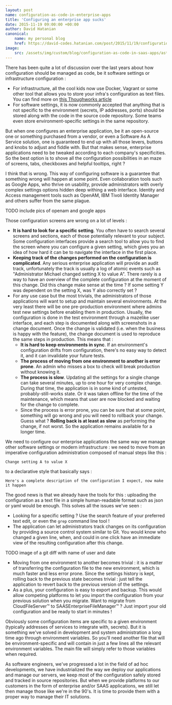 ```yaml
---
layout: post
name: configuration-as-code-in-enterprise-apps
title: 'Configuring an enterprise app sucks'
date: 2015-11-19 09:00:00 +00:00
author: David Hatanian
canonical:
    name: my personal blog
    href: https://david-codes.hatanian.com/post/2015/11/19/configuration-as-code-in-enterprise-apps
image:
    src: /assets/img/custom/blog/configuration-as-code-in-saas-apps/asterix-and-obelix-passierschein38.jpg
---
```


There has been quite a lot of discussion over the last years about how configuration should be managed as code, be it software settings or infrastructure configuration :

 * For infrastructure, all the cool kids now use Docker, Vagrant or some other tool that allows you to store your infra's configuration as text files. You can find more on [this Thoughworks article](https://www.thoughtworks.com/insights/blog/infrastructure-code-reason-smile)
 * For software settings, it is now commonly accepted that anything that is not specific to the environment (secrets, IP addresses, ports) should be stored along with the code in the source code repository. Some teams even store environment-specific settings in the same repository.

But when one configures an enterprise application, be it an open-source one or something purchased from a vendor, or even a Software As A Service solution, one is guaranteed to end up with all those levers, buttons and knobs to adjust and fiddle with. But that makes sense, enterprise applications need to be tweaked according to each company's specificities. So the best option is to shove all the configuration possibilities in an maze of screens, tabs, checkboxes and helpful tooltips, right ?

I think that is wrong. This way of configuring software is a guarantee that something wrong will happen at some point. Even collaboration tools such as Google Apps, who thrive on usability, provide administrators with overly complex settings options hidden deep withing a web interface. Identity and Access management tools such as OpenAM, IBM Tivoli Identity Manager and others suffer from the same plague.

TODO include pics of openam and google apps

Those configuration screens are wrong on a lot of levels :

 * **It is hard to look for a specific setting**. You often have to search several screens and sections, each of those potentially relevant to your subject. Some configuration interfaces provide a search tool to allow you to find the screen where you can configure a given setting, which gives you an idea of how hard it can be to navigate the interface in the first place.
 * **Keeping track of the changes performed on the configuration is complicated**. Any serious enterprise application will provide an audit track, unfortunately the track is usually a log of atomic events such as "Administrator Michael changed setting X to value A". There rarely is a way to have an overview of the complete configuration at the moment of this change. Did this change make sense at the time ? If some setting Y was dependent on the setting X, was Y also correctly set ?
 * For any use case but the most trivials, the administrators of those applications will want to setup and maintain several environments. At the very least there will be one pre-production environment where admins test new settings before enabling them in production. Usually, the configuration is done in the test environment through a mazelike user interface, and each step is documented along with screenshots in a change document. Once the change is validated (i.e. when the business is happy with the feature), the change document is used to reproduce the same steps in production. This means that :
   * **It is hard to keep environments in sync**. If an environment's configuration drifts from configuration, there's no easy way to detect it, and it can invalidate your future tests.
   * **The process of moving from one environment to another is error prone**. An admin who misses a box to check will break production without knowing it.
   * **The process is slow**. Updating all the settings for a single change can take several minutes, up to one hour for very complex change. During that time, the application is in some kind of untested, probably-still-works state. Or it was taken offline for the time of the maintenance, which means that user are now blocked and waiting for the change to complete.
   * Since the process is error prone, you can be sure that at some point, something will go wrong and you will need to rollback your change. Guess what ? **Rolling back is at least as slow** as performing the change, if not worst. So the application remains available for a longer time.

We need to configure our enterprise applications the same way we manage other software settings or modern infrastructure : we need to move from an imperative configuration administration composed of manual steps like this :

```Change setting A to value X```

to a declarative style that basically says :

```Here's a complete description of the configuration I expect, now make it happen```

The good news is that we already have the tools for this : uploading the configuration as a text file in a simple human-readable format such as json or yaml would be enough. This solves all the issues we've seen :

 * Looking for a specific setting ? Use the search feature of your preferred text edit, or even the `grep` command line tool !
 * The application can let administrators track changes on its configuration by providing a source control system similar to Git. You would know who changed a given line, when, and could in one click have an immediate view of the resulting configuration after this change.

TODO image of a git diff with name of user and date

 * Moving from one environment to another becomes trivial : it is a matter of transferring the configuration file to the new environment, which is much faster and less error prone. Since the settings history is kept, rolling back to the previous state becomes trivial : just tell the application to revert back to the previous version of the settings.
 * As a plus, your configuration is easy to export and backup. This would allow competing platforms to let you import the configuration from your previous solution when you migrate. Want to migrate from CloudFileServer&trade; to SAASEnterpriseFileManager&trade; ? Just import your old configuration and be ready to start in minutes !

Obviously some configuration items are specific to a given environment (typically addresses of services to integrate with, secrets). But it is something we've solved in development and system administration a long time ago through environment variables. So you'll need another file that will be environment-specific and will contain in just a few lines all the relevant environment variables. The main file will simply refer to those variables when required.

As software engineers, we've progressed a lot in the field of ad hoc developments, we have industrialized the way we deploy our applications and manage our servers, we keep most of the configuration safely stored and tracked in source repositories. But when we provide platforms to our customers in the form of enterprise and/or SAAS applications, we still let then manage those like we're in the 90's. It is time to provide them with a proper way to manage their IT solutions.
